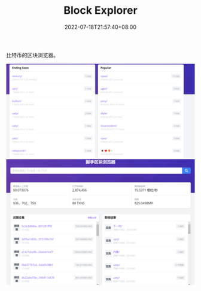 ﻿---
weight: 
title: "Block Explorer"
description: "比特币的区块浏览器"
date: 2022-07-18T21:57:40+08:00
lastmod: 2022-07-18T16:45:40+08:00
draft: false
authors: ["MineW"]
featuredImage: "block-explorer.jpg"
link: "https://blockexplorer.com/"
tags: ["区块链浏览器","Block Explorer"]
categories: ["navigation"]
navigation: ["区块链浏览器"]
lightgallery: true
toc: true
pinned: false
recommend: false
recommend1: false
---
比特币的区块浏览器。

![12](12.png)![43](43.png)